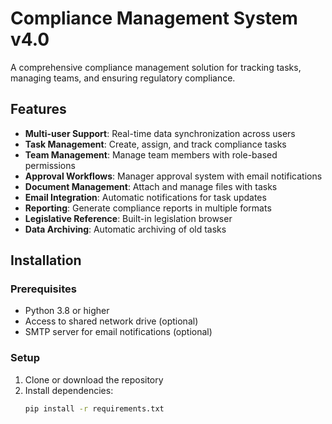 # Compliance Management System v4.0

A comprehensive compliance management solution for tracking tasks, managing teams, and ensuring regulatory compliance.

## Features

- **Multi-user Support**: Real-time data synchronization across users
- **Task Management**: Create, assign, and track compliance tasks
- **Team Management**: Manage team members with role-based permissions  
- **Approval Workflows**: Manager approval system with email notifications
- **Document Management**: Attach and manage files with tasks
- **Email Integration**: Automatic notifications for task updates
- **Reporting**: Generate compliance reports in multiple formats
- **Legislative Reference**: Built-in legislation browser
- **Data Archiving**: Automatic archiving of old tasks

## Installation

### Prerequisites

- Python 3.8 or higher
- Access to shared network drive (optional)
- SMTP server for email notifications (optional)

### Setup

1. Clone or download the repository
2. Install dependencies:
   ```bash
   pip install -r requirements.txt